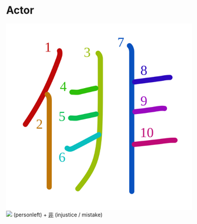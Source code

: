 # Actor
![4ff3](Kanji/kanji-colorize/4ff3.svg)
![](http://www.kanjidamage.com/assets/radsmall/man-d0fa8d3e87b0dcd06a7777a6693f057bfe7d041f88edfa20c6663c61cf324435.jpg) (personleft) + [非](Kanji/kanji-dict/非.md) (injustice / mistake) 